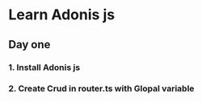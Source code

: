 # Learn Adonis js

## Day one

### 1. Install Adonis js

### 2. Create Crud in router.ts with Glopal variable

```ts

```
